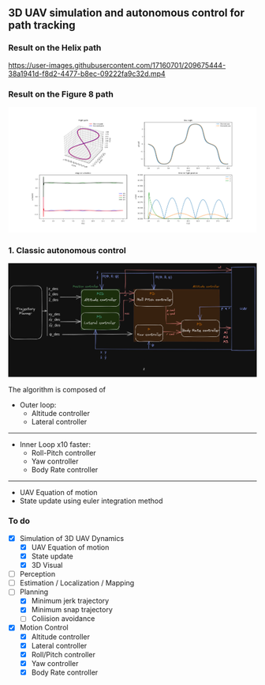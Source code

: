 ## 3D UAV simulation and autonomous control for path tracking
### Result on the Helix path
https://user-images.githubusercontent.com/17160701/209675444-38a1941d-f8d2-4477-b8ec-09222fa9c32d.mp4

### Result on the Figure 8 path
![Result Fig 8](docs/results_fig8_classic_control.png "")


### 1. Classic autonomous control  

![Controller Arch](docs/Controller%20Arch.png "")  

The algorithm is composed of  

- Outer loop:
    - Altitude controller
    - Lateral controller  
---
- Inner Loop x10 faster:
    - Roll-Pitch controller
    - Yaw controller
    - Body Rate controller  
---
- UAV Equation of motion
- State update using euler integration method

### To do
- [x] Simulation of 3D UAV Dynamics
    - [x] UAV Equation of motion
    - [x] State update
    - [x] 3D Visual
- [ ] Perception
- [ ] Estimation / Localization / Mapping
- [ ] Planning
    - [x] Minimum jerk trajectory
    - [x] Minimum snap trajectory
    - [ ] Coliision avoidance
- [x] Motion Control
    - [x] Altitude controller
    - [x] Lateral controller
    - [x] Roll/Pitch controller
    - [x] Yaw controller
    - [x] Body Rate controller